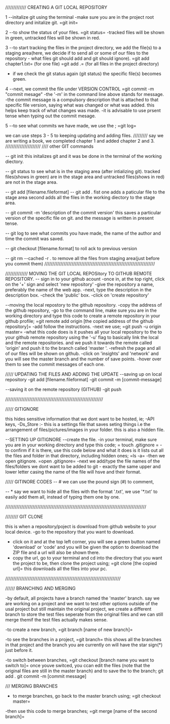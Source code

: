 ///////////// CREATING A GIT LOCAL REPOSITORY



1 --initalize git using the terminal
-make sure you are in the project root directory and initalize git.
=git init=

2 --to show the status of your files.
=git status=
-tracked files will be shown in green, untracked files will be shown in red.

3 --to start tracking the files in the project directory, we add the file(s) to a staging area(here, we decide if to send all or some of our files to the repository - what files git should add and git should ignore).
=git add chapter1.txt= (for one file)
=git add .= (for all files in the project directory)
- if we check the git status again (git status) the specific file(s) becomes green.

4 --next, we commit the file under VERSION CONTROL
=git commit -m "commit mesage"
-the '-m' in the command line above stands for message.
-the commit message is a compulsory description that is attached to that specific file version, saying what was changed or what was added. this helps keep track of what changes was made.
-it is advisable to use prsent tense when typing out the commit mesage.

5 --to see what commits we have made, we use the ;
=git log=

we can use steps 3 - 5 to keeping updating and adding files.
/////////
say we are writing a book, we completed chapter 1 and added chapter 2 and 3.
//////////////////////
//// other GIT commands

-- git init
this initalizes git and it was be done in the terminal of the working diectory.

-- git status
to see what is in the staging area (after intializing git).
tracked files(shows in green) are in the stage area and untracked files(shows in red) are not in the stage area.

-- git add [filename.fileformat]
-- git add .
fist one adds a paticular file to the stage area
second adds all the files in the working diectory to the stage area.

-- git commit -m 'description of the commit version'
this saves a particular version of the specific file on git.
and the message is written in present tense.

-- git log
to see what commits you have made, the name of the author and time the commit was saved.

-- git checkout [filename.format]
to roll ack to previous version

-- git rm --cached -r .
to remove all the files from staging area(just before you commit them)
/////////////////////////////////////////////////////////////////////

////////////// MOVING THE GIT LOCAL REPOSitory TO GITHUB REMOTE REPOSITORY.
-- sign in to your github acount
-once in, at the top right, click on the '+' sign and select 'new repository'
-give the repository a name, preferably the name of the web app.
-next, type the description in the description box.
-check the 'public' box.
-click on 'create repository'

--moving the local repostory to the github repository.
-copy the address of the github repository,
-go to the command line, make sure you are in the working directory and type this code to create a remote repository in your github profile;
=git remote add origin [the copied address of the github repository]=
-add follow the instructions.
-next we use;
=git push -u origin master=
-what this code does is it pushes all your local repository to the to your github remote repository using the '-u' flag to basically link the local and the remote repositories.
and we push it towards the remote called 'origin' and push it to the branch called 'master '.
-refresh the page and all of our files will be shown on github.
-click on 'insights' and 'network' and you will see the master branch and the number of save points.
-hover over them to see the commit messages of each one.

///// UPDATING THE FILES AND ADDING THE UPDATE
--saving up on local repository
-git add [filename.fileformat]
-git commit -m [commit-message]

--saving it on the remote repository (GITHUB)
-git push

/////////////////////////////////////////////////////////////

///// GITIGNORE

this hides sensitive information that we dont want to be hosted, ie;
-API keys,
-Ds_Store :- this is a settings file that saves seting things i.e the arrangement of files/pictures/images in your folder. this is also a hidden file.

--SETTING UP GITIGNORE
--create the file.
-in your terminal, make sure you are in your working directory and type this code;
= touch .gitignore =
-to confirm if it is there, use this code below and what it does is it lists out all the files and folder in that directory, including hidden ones;
=ls -a=
-then we open gitignore.
=open .gitignore=
-next we add/type the file names of the files/folders we dont want to be added to git - exactly the same upper and lower letter casing the name of the file will hsve and their format.


///// GITINORE CODES
-- #
we can use the pound sign (#) to comment,

-- *
say we want to hide all the files with the format '.txt', we use '*.txt' to easily  add them all, instead of typing them one by one.

////////////////////////////////////////////////////////////////////////////////////////


//////// GIT CLONE

this is when a repository/poject is download from github website to your local device.
-go to the repository that you want to download.
- click on it and at the top left corner, you will see a green button named 'download' or 'code' and you will be given the option to download the ZIP file and a url will also be shown there.
- copy the url, go to your terminal and cd into the directory that you want the project to be, then clone the project using;
=git clone [the copied url]=
this downloads all the files into your pc.

////////////////////////////////////////////////////////////////////////

////// BRANCHING AND MERGING

-by default, all projects have a branch named the 'master' branch. say we are working on a project and we want to test other options outside of the usal project but still maintain the original project, we create a different branch to store the test files seperate from the original files and we can still merge themif the test files actually makes sense.

-to create a new branch,
=git branch [name of new branch]=

-to see the branches in a project,
=git branch=
this shows all the branches in that project and the branch you are currently on will have the star sign(*) just before it.

-to switch between branches,
=git checkout [branch name you want to switch to]=
once youve switced, you ccan edit the files (note that the original files are still in the master branch) and to save the to the branch;
git add .
git commit -m [commit message]


/// MERGING BRANCHES

- to merge branches, go back to the master branch using;
=git checkout master=

-then use this code to merge branches;
=git merge [name of the second branch]=

